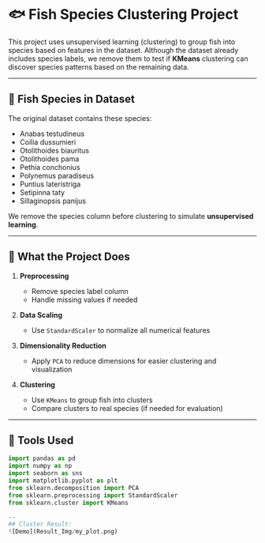 # 🐟 Fish Species Clustering Project

This project uses unsupervised learning (clustering) to group fish into species based on features in the dataset. Although the dataset already includes species labels, we remove them to test if **KMeans** clustering can discover species patterns based on the remaining data.

---

## 🐠 Fish Species in Dataset

The original dataset contains these species:

- Anabas testudineus  
- Coilia dussumieri  
- Otolithoides biauritus  
- Otolithoides pama  
- Pethia conchonius  
- Polynemus paradiseus  
- Puntius lateristriga  
- Setipinna taty  
- Sillaginopsis panijus  

We remove the species column before clustering to simulate **unsupervised learning**.

---

## 🧪 What the Project Does

1. **Preprocessing**
   - Remove species label column
   - Handle missing values if needed

2. **Data Scaling**
   - Use `StandardScaler` to normalize all numerical features

3. **Dimensionality Reduction**
   - Apply `PCA` to reduce dimensions for easier clustering and visualization

4. **Clustering**
   - Use `KMeans` to group fish into clusters
   - Compare clusters to real species (if needed for evaluation)

---

## 🧰 Tools Used

```python
import pandas as pd  
import numpy as np  
import seaborn as sns  
import matplotlib.pyplot as plt  
from sklearn.decomposition import PCA  
from sklearn.preprocessing import StandardScaler  
from sklearn.cluster import KMeans

--
## Cluster Result:
![Demo](Result_Img/my_plot.png)

